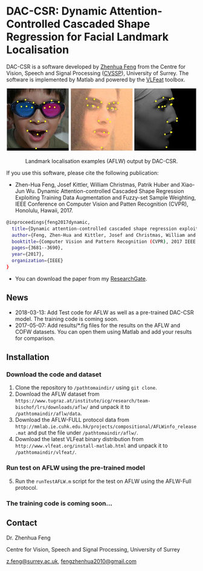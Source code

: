# DAC-CSR: Dynamic Attention-Controlled Cascaded Shape Regression for Facial Landmark Localisation

DAC-CSR is a software developed by [Zhenhua Feng](https://sites.google.com/view/fengzhenhua) from the Centre for Vision, Speech and Signal Processing ([CVSSP](https://www.surrey.ac.uk/centre-vision-speech-signal-processing)), University of Surrey. The software is implemented by Matlab and powered by the [VLFeat](http://www.vlfeat.org) toolbox.

<div align="center">
  <img src="results/examples.jpg" width="600px" />
  <p>Landmark localisation examples (AFLW) output by DAC-CSR.</p>
</div>

If you use this software, please cite the following publication:

* Zhen-Hua Feng, Josef Kittler, William Christmas, Patrik Huber and Xiao-Jun Wu. Dynamic Attention-controlled Cascaded Shape Regression Exploiting Training Data Augmentation and Fuzzy-set Sample Weighting, IEEE Conference on Computer Vision and Patten Recognition (CVPR), Honolulu, Hawaii, 2017.
```sh
@inproceedings{feng2017dynamic,
  title={Dynamic attention-controlled cascaded shape regression exploiting training data augmentation and fuzzy-set sample weighting},
  author={Feng, Zhen-Hua and Kittler, Josef and Christmas, William and Huber, Patrik and Wu, Xiao-Jun},
  booktitle={Computer Vision and Pattern Recognition (CVPR), 2017 IEEE Conference on},
  pages={3681--3690},
  year={2017},
  organization={IEEE}
}
```

* You can download the paper from my [ResearchGate].

## News
* 2018-03-13: Add Test code for AFLW as well as a pre-trained DAC-CSR model. The training code is coming soon.
* 2017-05-07: Add results/*.fig files for the results on the AFLW and COFW datasets. You can open them using Matlab and add your results for comparison.


## Installation

### Download the code and dataset
1. Clone the repository to `/pathtomaindir/` using `git clone`.
2. Download the AFLW dataset from `https://www.tugraz.at/institute/icg/research/team-bischof/lrs/downloads/aflw/` and unpack it to `/pathtomaindir/aflw/data`.
3. Download the AFLW-FULL protocol data from `http://mmlab.ie.cuhk.edu.hk/projects/compositional/AFLWinfo_release.mat` and put the file under `/pathtomaindir/aflw/`.
4. Download the latest VLFeat binary distribution from `http://www.vlfeat.org/install-matlab.html` and unpack it to `/pathtomaindir/vlfeat/`.

### Run test on AFLW using the pre-trained model 
5. Run the `runTestAFLW.m` script for the test on AFLW using the AFLW-Full protocol.

### The training code is coming soon...

## Contact

Dr. Zhenhua Feng

Centre for Vision, Speech and Signal Processing, University of Surrey

z.feng@surrey.ac.uk, fengzhenhua2010@gmail.com

 [ResearchGate]: <https://www.researchgate.net/publication/310440905_Dynamic_Attention-controlled_Cascaded_Shape_Regression_Exploiting_Training_Data_Augmentation_and_Fuzzy-set_Sample_Weighting>


